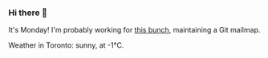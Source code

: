 ### Hi there :wave:

It's Monday! I'm probably working for [this bunch](https://github.com/kohofinancial), maintaining a Git mailmap.

Weather in Toronto: sunny, at -1°C.
